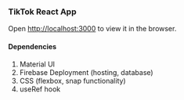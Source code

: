### TikTok React App

Open [http://localhost:3000](http://localhost:3000) to view it in the browser.

#### Dependencies

1. Material UI
2. Firebase Deployment (hosting, database)
3. CSS (flexbox, snap functionality)
4. useRef hook

